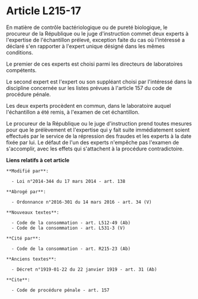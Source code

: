 # Article L215-17

En matière de contrôle bactériologique ou de pureté biologique, le procureur de la République ou le juge d'instruction commet
deux experts à l'expertise de l'échantillon prélevé, exception faite du cas où l'intéressé a déclaré s'en rapporter à
l'expert unique désigné dans les mêmes conditions. 

Le premier de ces experts est choisi parmi les directeurs de laboratoires compétents. 

Le second expert est l'expert ou son suppléant choisi par l'intéressé dans la discipline concernée sur les listes prévues à
l'article 157 du code de procédure pénale.

Les deux experts procèdent en commun, dans le laboratoire auquel l'échantillon a été remis, à l'examen de cet échantillon. 

Le procureur de la République ou le juge d'instruction prend toutes mesures pour que le prélèvement et l'expertise qui y fait
suite immédiatement soient effectués par le service de la répression des fraudes et les experts à la date fixée par lui. Le
défaut de l'un des experts n'empêche pas l'examen de s'accomplir, avec les effets qui s'attachent à la procédure
contradictoire.

**Liens relatifs à cet article**

	**Modifié par**:

	  - Loi n°2014-344 du 17 mars 2014 - art. 138

	**Abrogé par**:

	  - Ordonnance n°2016-301 du 14 mars 2016 - art. 34 (V)

	**Nouveaux textes**:

	  - Code de la consommation - art. L512-49 (Ab)
	  - Code de la consommation - art. L531-3 (V)

	**Cité par**:

	  - Code de la consommation - art. R215-23 (Ab)

	**Anciens textes**:

	  - Décret n°1919-01-22 du 22 janvier 1919 - art. 31 (Ab)

	**Cite**:

	  - Code de procédure pénale - art. 157
